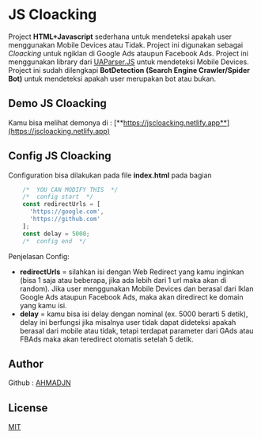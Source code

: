 # JS Cloacking

Project **HTML+Javascript** sederhana untuk mendeteksi apakah user menggunakan Mobile Devices atau Tidak. Project ini digunakan sebagai *Cloacking* untuk ngiklan di Google Ads ataupun Facebook Ads. Project ini menggunakan library dari [UAParser.JS](https://github.com/faisalman/ua-parser-js) untuk mendeteksi Mobile Devices. Project ini sudah dilengkapi **BotDetection (Search Engine Crawler/Spider Bot)** untuk mendeteksi apakah user merupakan bot atau bukan.

## Demo JS Cloacking

Kamu bisa melihat demonya di : [**https://jscloacking.netlify.app**](https://jscloacking.netlify.app)

## Config JS Cloacking

Configuration bisa dilakukan pada file **index.html** pada bagian
```Javascript
    /*  YOU CAN MODIFY THIS  */
    /*  config start  */
    const redirectUrls = [
      'https://google.com',
      'https://github.com'
    ];
    const delay = 5000;
    /*  config end  */
```
Penjelasan Config:
- **redirectUrls** = silahkan isi dengan Web Redirect yang kamu inginkan (bisa 1 saja atau beberapa, jika ada lebih dari 1 url maka akan di random). Jika user menggunakan Mobile Devices dan berasal dari Iklan Google Ads ataupun Facebook Ads, maka akan diredirect ke domain yang kamu isi.
- **delay** = kamu bisa isi delay dengan nominal (ex. 5000 berarti 5 detik), delay ini berfungsi jika misalnya user tidak dapat dideteksi apakah berasal dari mobile atau tidak, tetapi terdapat parameter dari GAds atau FBAds maka akan teredirect otomatis setelah 5 detik.

## Author

Github : [AHMADJN](https://github.com/ahmadjn)
## License

[MIT](https://choosealicense.com/licenses/mit/)
